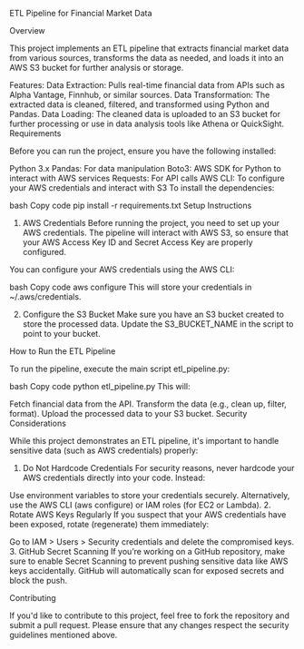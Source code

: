 ETL Pipeline for Financial Market Data

Overview

This project implements an ETL pipeline that extracts financial market data from various sources, transforms the data as needed, and loads it into an AWS S3 bucket for further analysis or storage.

Features:
Data Extraction: Pulls real-time financial data from APIs such as Alpha Vantage, Finnhub, or similar sources.
Data Transformation: The extracted data is cleaned, filtered, and transformed using Python and Pandas.
Data Loading: The cleaned data is uploaded to an S3 bucket for further processing or use in data analysis tools like Athena or QuickSight.
Requirements

Before you can run the project, ensure you have the following installed:

Python 3.x
Pandas: For data manipulation
Boto3: AWS SDK for Python to interact with AWS services
Requests: For API calls
AWS CLI: To configure your AWS credentials and interact with S3
To install the dependencies:

bash
Copy code
pip install -r requirements.txt
Setup Instructions

1. AWS Credentials
Before running the project, you need to set up your AWS credentials. The pipeline will interact with AWS S3, so ensure that your AWS Access Key ID and Secret Access Key are properly configured.

You can configure your AWS credentials using the AWS CLI:

bash
Copy code
aws configure
This will store your credentials in ~/.aws/credentials.

2. Configure the S3 Bucket
Make sure you have an S3 bucket created to store the processed data. Update the S3_BUCKET_NAME in the script to point to your bucket.

How to Run the ETL Pipeline

To run the pipeline, execute the main script etl_pipeline.py:

bash
Copy code
python etl_pipeline.py
This will:

Fetch financial data from the API.
Transform the data (e.g., clean up, filter, format).
Upload the processed data to your S3 bucket.
Security Considerations

While this project demonstrates an ETL pipeline, it's important to handle sensitive data (such as AWS credentials) properly:

1. Do Not Hardcode Credentials
For security reasons, never hardcode your AWS credentials directly into your code. Instead:

Use environment variables to store your credentials securely.
Alternatively, use the AWS CLI (aws configure) or IAM roles (for EC2 or Lambda).
2. Rotate AWS Keys Regularly
If you suspect that your AWS credentials have been exposed, rotate (regenerate) them immediately:

Go to IAM > Users > Security credentials and delete the compromised keys.
3. GitHub Secret Scanning
If you’re working on a GitHub repository, make sure to enable Secret Scanning to prevent pushing sensitive data like AWS keys accidentally. GitHub will automatically scan for exposed secrets and block the push.

Contributing

If you'd like to contribute to this project, feel free to fork the repository and submit a pull request. Please ensure that any changes respect the security guidelines mentioned above.

